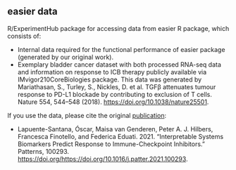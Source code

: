 ## easier data

R/ExperimentHub package for accessing data from easier R package, which consists of:

- Internal data required for the functional performance of easier package (generated by our original work).
- Exemplary bladder cancer dataset with both processed RNA-seq data and information on response to ICB 
  therapy publicly available via IMvigor210CoreBiologies package. This data was generated by Mariathasan, S.,
  Turley, S., Nickles, D. et al. TGFβ attenuates tumour response to PD-L1 blockade by contributing to exclusion
  of T cells. Nature 554, 544–548 (2018). https://doi.org/10.1038/nature25501.

If you use the data, please cite the original [publication](https://doi.org/10.1016/j.patter.2021.100293):

-  Lapuente-Santana, Óscar, Maisa van Genderen, Peter A. J. Hilbers, Francesca Finotello, and Federica Eduati.
   2021. “Interpretable Systems Biomarkers Predict Response to Immune-Checkpoint Inhibitors.” Patterns, 100293.
   https://doi.org/https://doi.org/10.1016/j.patter.2021.100293.
